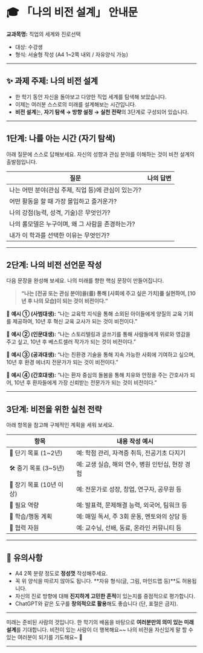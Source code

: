 # 🎓 「나의 비전 설계」 안내문


**교과목명:** 직업의 세계와 진로선택
- 대상: 수강생
- 형식: 서술형 작성 (A4 1~2쪽 내외 / 자유양식 가능)

---

## ✨ 과제 주제: 나의 비전 설계

- 한 학기 동안 자신을 돌아보고 다양한 직업 세계를 탐색해 보았습니다.
- 이제는 여러분 스스로의 미래를 설계해보는 시간입니다.
- **비전 설계**는, **자기 탐색 → 방향 설정 → 실천 전략**의 3단계로 구성되어 있습니다.

---

## 1단계: 나를 아는 시간 (자기 탐색)

아래 질문에 스스로 답해보세요. 자신의 성향과 관심 분야를 이해하는 것이 비전 설계의 출발점입니다.

| 질문                              | 나의 답변 |
| ------------------------------- | ----- |
| 나는 어떤 분야(관심 주제, 직업 등)에 관심이 있는가? |       |
| 어떤 활동을 할 때 가장 몰입하고 즐거운가?        |       |
| 나의 강점(능력, 성격, 기술)은 무엇인가?        |       |
| 나의 롤모델은 누구이며, 왜 그 사람을 존경하는가?    |       |
| 내가 이 학과를 선택한 이유는 무엇인가?          |       |

---

## 2단계: 나의 비전 선언문 작성

다음 문장을 완성해 보세요. 나의 미래를 향한 핵심 문장이 만들어집니다.

> **“나는 \[전공 또는 관심 분야]을(를) 통해 \[사회에 주고 싶은 가치]를 실현하여, \[10년 후 나의 모습]이 되는 것이 비전이다.”**

🔸 **예시 ① (사범대생):**
“나는 교육학 지식을 통해 소외된 아이들에게 양질의 교육 기회를 제공하여, 10년 후 혁신 교육 교사가 되는 것이 비전이다.”

🔸 **예시 ② (인문대생):**
“나는 스토리텔링과 글쓰기를 통해 사람들에게 위로와 영감을 주고 싶고, 10년 후 베스트셀러 작가가 되는 것이 비전이다.”

🔸 **예시 ③ (공과대생):**
“나는 친환경 기술을 통해 지속 가능한 사회에 기여하고 싶으며, 10년 후 환경 에너지 전문가가 되는 것이 비전이다.”

🔸 **예시 ④ (간호대생):**
“나는 환자 중심의 돌봄을 통해 치유와 안정을 주는 간호사가 되어, 10년 후 환자들에게 가장 신뢰받는 전문가가 되는 것이 비전이다.”

---

## 3단계: 비전을 위한 실천 전략

아래 항목을 참고해 구체적인 계획을 세워 보세요.

| 항목                | 내용 작성 예시                       |
| ----------------- | ------------------------------ |
| 🎯 단기 목표 (1\~2년)  | 예: 학점 관리, 자격증 취득, 전공기초 다지기     |
| 🛠 중기 목표 (3\~5년)  | 예: 교생 실습, 해외 연수, 병원 인턴십, 현장 경험 |
| 🚀 장기 목표 (10년 이상) | 예: 전문가로 성장, 창업, 연구자, 공무원 등     |
| 💼 필요 역량          | 예: 발표력, 문제해결 능력, 외국어, 팀워크 등    |
| 🧭 학습/행동 계획       | 예: 매일 독서, 주 3회 운동, 멘토와의 상담 등   |
| 🤝 협력 자원          | 예: 교수님, 선배, 동료, 온라인 커뮤니티 등     |

---

## 📌 유의사항

* A4 2쪽 분량 정도로 **정성껏** 작성해주세요.
* 꼭 위 양식을 따르지 않아도 됩니다. \*\*자유 형식(글, 그림, 마인드맵 등)\*\*도 허용됩니다.
* 자신의 진로 방향에 대해 **진지하게 고민한 흔적**이 있는지를 중점적으로 평가합니다.
* ChatGPT와 같은 도구를 **창의적으로 활용**해도 좋습니다 (단, 표절은 금지).

---

미래는 준비된 사람의 것입니다.
한 학기의 배움을 바탕으로 **여러분만의 의미 있는 미래 설계**를 기대합니다.
비전이 있는 사람이 더 행복해요~~
나의 비전을 자신있게 말 할 수 있는 여러분이 되기를 기도해요~  🌱

---
